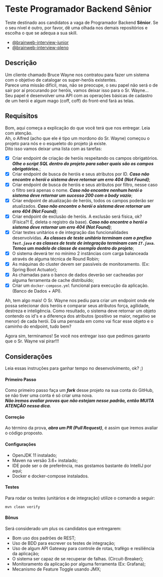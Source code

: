 # Teste Programador Backend Sênior
Teste destinado aos candidatos a vaga de Programador Backend <b>Sênior</b>. Se o seu nível é outro, por favor, dê uma olhada nos demais repositórios e escolha o que se adequa a sua skill. 
- [@brainweb-interview-junior](https://github.com/brainweb-br/brainweb-interview-junior)
- [@brainweb-interview-pleno](https://github.com/brainweb-br/brainweb-interview-pleno)

## Descrição
Um cliente chamado Bruce Wayne nos contratou para fazer um sistema com o objetivo de catalogar os super-heróis existentes.
</br>
Parece uma missão difícil, mas, não se preocupe, o seu papel não será o de sair por aí procurando por heróis, vamos deixar isso para o Sr. Wayne...
</br>
Seu papel é desenvolver uma API com as operações básicas de cadastro de um herói e algum mago (coff, coff) do front-end fará as telas.
</br>

## Requisitos
Bom, aqui começa a explicação do que você terá que nos entregar. Leia com atenção.
</br>
Ah, o Alfred (acho que ele é tipo um mordono do Sr. Wayne) começou o projeto para nós e o esqueleto do projeto já existe.
</br>Dito isso vamos deixar uma lista com as tarefas:
- [x] Criar endpoint de criação de heróis respeitando os campos obrigatórios. ***Olhe o script SQL dentro do projeto para saber quais são os campos obrigatórios.***;
- [x] Criar endpoint de busca de heróis e seus atributos por ID. ***Caso não encontre o herói o sistema deve retornar um erro 404 (Not Found)***;
- [x] Criar endpoint de busca de heróis e seus atributos por filtro, nesse caso o filtro será apenas o nome. ***Caso não encontre nenhum herói o sistema deve retornar um sucesso 200 com o body vazio***;
- [x] Criar endpoint de atualização de heróis, todos os campos poderão ser atualizados. ***Caso não encontre o herói o sistema deve retornar um erro 404 (Not Found)***;
- [x] Criar endpoint de exclusão de heróis. A exclusão será física, ok? (Física?! É, deleta o registro da base). ***Caso não encontre o herói o sistema deve retornar um erro 404 (Not Found)***;
- [x] Criar testes unitários e de integração das funcionalidades desenvolvidas. ***As classes de teste unitário terminam com o prefixo `Test.java` e as classes de teste de integração terminam com `IT.java`. Temos um modelo de classe de exemplo dentro do projeto***;
- [x] O sistema deverá ter no mínimo 2 instâncias com carga balanceada através de alguma técnica de Round Robin;
- [x] As máquinas do cluster devem ser passíveis de monitoramento. (Ex: Spring Boot Actuator);
- [x] As chamadas para o banco de dados deverão ser cacheadas por alguma ferramenta de cache distribuído; 
- [x] Criar um `docker-compose.yml` funcional para execução da aplicação. (Banco de Dados + API).

Ah, tem algo mais! O Sr. Wayne nos pediu para criar um endpoint onde ele possa selecionar dois heróis e comparar seus atributos força, agilidade, destreza e inteligência. Como resultado, o sistema deve retornar um objeto contendo os id's e a diferença dos atributos (positivo se maior, negativo se menor) de cada herói. Dá uma pensada em como vai ficar esse objeto e o caminho do endpoint, tudo bem?
<p>
Agora sim, terminamos! Se você nos entregar isso que pedimos garanto que o Sr. Wayne vai pirar!!!

## Considerações
Leia essas instruções para ganhar tempo no desenvolvimento, ok? ;)
</br>
#### Primeiro Passo
Como primeiro passo faça um ***fork*** desse projeto na sua conta do GitHub, se não tiver uma conta é só criar uma nova.
</br>
***Não iremos avaliar provas que não estejam nesse padrão, então MUITA ATENÇÃO nessa dica.***
#### Correção
Ao término da prova, ***abra um PR (Pull Request)***, é assim que iremos avaliar o código proposto.
#### Configurações
- OpenJDK 11 instalado;
- Maven na versão 3.6+ instalado;
- IDE pode ser o de preferência, mas gostamos bastante do IntelliJ por aqui;
- Docker e docker-compose instalados.

#### Testes
Para rodar os testes (unitários e de integração) utilize o comando a seguir:
```
mvn clean verify
```

#### Bônus
Será considerado um plus os candidatos que entregarem:
- Bom uso dos padrões de REST;
- Uso de BDD para escrever os testes de integração;
- Uso de algum API Gateway para controle de rotas, trafêgo e resiliência da aplicação;
- O sistema ser capaz de se recuperar de falhas. (Circuit-Breaker);
- Monitoramento da aplicação por alguma ferramenta (Ex: Grafana);
- Mecanismo de Feature Toggle usando JMX;
